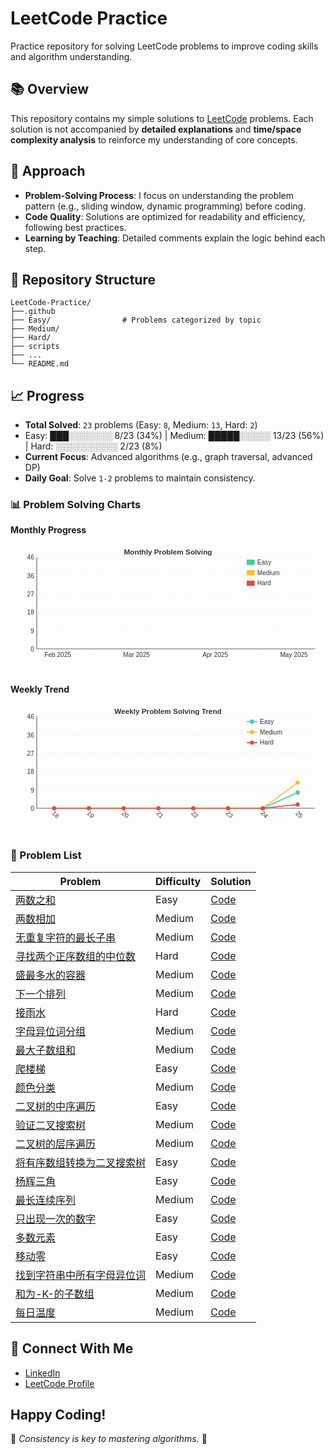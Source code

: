 # **LeetCode Practice**  
Practice repository for solving LeetCode problems to improve coding skills and algorithm understanding.


## **📚 Overview**  
This repository contains my simple solutions to [LeetCode](https://leetcode.com/) problems. Each solution is not accompanied by **detailed explanations** and **time/space complexity analysis** to reinforce my understanding of core concepts.


## **🚀 Approach**  
- **Problem-Solving Process**: I focus on understanding the problem pattern (e.g., sliding window, dynamic programming) before coding.  
- **Code Quality**: Solutions are optimized for readability and efficiency, following best practices.  
- **Learning by Teaching**: Detailed comments explain the logic behind each step.


## **📂 Repository Structure**  
```
LeetCode-Practice/
├──.github
├── Easy/                # Problems categorized by topic
├── Medium/
├── Hard/
├── scripts
├── ...
└── README.md
```


## **📈 Progress**

- **Total Solved**: `23` problems (Easy: `8`, Medium: `13`, Hard: `2`)
- Easy: ███░░░░░░░ 8/23 (34%) | Medium: █████░░░░░ 13/23 (56%) | Hard: ░░░░░░░░░░ 2/23 (8%)
- **Current Focus**: Advanced algorithms (e.g., graph traversal, advanced DP)
- **Daily Goal**: Solve `1-2` problems to maintain consistency.

### 📊 Problem Solving Charts

**Monthly Progress**

<svg width="600" height="250" viewBox="0 0 600 250" xmlns="http://www.w3.org/2000/svg">
  <style>
    .axis { stroke: #333; stroke-width: 1; }
    .grid { stroke: #ddd; stroke-width: 0.5; stroke-dasharray: 2,2; }
    .label { font-family: Arial; font-size: 12px; fill: #333; }
    .title { font-family: Arial; font-size: 14px; font-weight: bold; fill: #333; }
  </style>
  <text x="300" y="20" text-anchor="middle" class="title">Monthly Problem Solving</text>
  <line x1="50" y1="200" x2="580" y2="200" class="axis" />
  <line x1="50" y1="25" x2="50" y2="200" class="axis" />
  <line x1="50" y1="200" x2="580" y2="200" class="grid" />
  <text x="45" y="205" text-anchor="end" class="label">0</text>
  <line x1="50" y1="165" x2="580" y2="165" class="grid" />
  <text x="45" y="170" text-anchor="end" class="label">9</text>
  <line x1="50" y1="130" x2="580" y2="130" class="grid" />
  <text x="45" y="135" text-anchor="end" class="label">18</text>
  <line x1="50" y1="95" x2="580" y2="95" class="grid" />
  <text x="45" y="100" text-anchor="end" class="label">27</text>
  <line x1="50" y1="60" x2="580" y2="60" class="grid" />
  <text x="45" y="65" text-anchor="end" class="label">36</text>
  <line x1="50" y1="25" x2="580" y2="25" class="grid" />
  <text x="45" y="30" text-anchor="end" class="label">46</text>
  <text x="-60.0" y="215" text-anchor="middle" class="label">Jan 2025</text>
  <rect x="-130" y="200" width="40" height="0" fill="#34D399" opacity="0.8">
    <title>Easy: 0</title>
  </rect>
  <rect x="-80" y="200" width="40" height="0" fill="#FBBF24" opacity="0.8">
    <title>Medium: 0</title>
  </rect>
  <rect x="-30" y="200" width="40" height="0" fill="#EF4444" opacity="0.8">
    <title>Hard: 0</title>
  </rect>
  <text x="90.0" y="215" text-anchor="middle" class="label">Feb 2025</text>
  <rect x="20" y="200" width="40" height="0" fill="#34D399" opacity="0.8">
    <title>Easy: 0</title>
  </rect>
  <rect x="70" y="200" width="40" height="0" fill="#FBBF24" opacity="0.8">
    <title>Medium: 0</title>
  </rect>
  <rect x="120" y="200" width="40" height="0" fill="#EF4444" opacity="0.8">
    <title>Hard: 0</title>
  </rect>
  <text x="240.0" y="215" text-anchor="middle" class="label">Mar 2025</text>
  <rect x="170" y="200" width="40" height="0" fill="#34D399" opacity="0.8">
    <title>Easy: 0</title>
  </rect>
  <rect x="220" y="200" width="40" height="0" fill="#FBBF24" opacity="0.8">
    <title>Medium: 0</title>
  </rect>
  <rect x="270" y="200" width="40" height="0" fill="#EF4444" opacity="0.8">
    <title>Hard: 0</title>
  </rect>
  <text x="390.0" y="215" text-anchor="middle" class="label">Apr 2025</text>
  <rect x="320" y="200" width="40" height="0" fill="#34D399" opacity="0.8">
    <title>Easy: 0</title>
  </rect>
  <rect x="370" y="200" width="40" height="0" fill="#FBBF24" opacity="0.8">
    <title>Medium: 0</title>
  </rect>
  <rect x="420" y="200" width="40" height="0" fill="#EF4444" opacity="0.8">
    <title>Hard: 0</title>
  </rect>
  <text x="540.0" y="215" text-anchor="middle" class="label">May 2025</text>
  <rect x="470" y="200" width="40" height="0" fill="#34D399" opacity="0.8">
    <title>Easy: 0</title>
  </rect>
  <rect x="520" y="200" width="40" height="0" fill="#FBBF24" opacity="0.8">
    <title>Medium: 0</title>
  </rect>
  <rect x="570" y="200" width="40" height="0" fill="#EF4444" opacity="0.8">
    <title>Hard: 0</title>
  </rect>
  <text x="690.0" y="215" text-anchor="middle" class="label">Jun 2025</text>
  <rect x="620" y="170" width="40" height="30" fill="#34D399" opacity="0.8">
    <title>Easy: 8</title>
  </rect>
  <rect x="670" y="151" width="40" height="49" fill="#FBBF24" opacity="0.8">
    <title>Medium: 13</title>
  </rect>
  <rect x="720" y="193" width="40" height="7" fill="#EF4444" opacity="0.8">
    <title>Hard: 2</title>
  </rect>
  <rect x="450" y="30" width="15" height="10" fill="#34D399" />
  <text x="470" y="39" class="label">Easy</text>
  <rect x="450" y="50" width="15" height="10" fill="#FBBF24" />
  <text x="470" y="59" class="label">Medium</text>
  <rect x="450" y="70" width="15" height="10" fill="#EF4444" />
  <text x="470" y="79" class="label">Hard</text>
</svg>

**Weekly Trend**

<svg width="600" height="250" viewBox="0 0 600 250" xmlns="http://www.w3.org/2000/svg">
  <style>
    .axis { stroke: #333; stroke-width: 1; }
    .grid { stroke: #ddd; stroke-width: 0.5; stroke-dasharray: 2,2; }
    .label { font-family: Arial; font-size: 12px; fill: #333; }
    .title { font-family: Arial; font-size: 14px; font-weight: bold; fill: #333; }
    .line { fill: none; stroke-width: 2; }
    .point { r: 4; }
  </style>
  <text x="300" y="20" text-anchor="middle" class="title">Weekly Problem Solving Trend</text>
  <line x1="50" y1="200" x2="580" y2="200" class="axis" />
  <line x1="50" y1="25" x2="50" y2="200" class="axis" />
  <line x1="50" y1="200" x2="580" y2="200" class="grid" />
  <text x="45" y="205" text-anchor="end" class="label">0</text>
  <line x1="50" y1="165" x2="580" y2="165" class="grid" />
  <text x="45" y="170" text-anchor="end" class="label">9</text>
  <line x1="50" y1="130" x2="580" y2="130" class="grid" />
  <text x="45" y="135" text-anchor="end" class="label">18</text>
  <line x1="50" y1="95" x2="580" y2="95" class="grid" />
  <text x="45" y="100" text-anchor="end" class="label">27</text>
  <line x1="50" y1="60" x2="580" y2="60" class="grid" />
  <text x="45" y="65" text-anchor="end" class="label">36</text>
  <line x1="50" y1="25" x2="580" y2="25" class="grid" />
  <text x="45" y="30" text-anchor="end" class="label">46</text>
  <path d="M83.125,200 L149.375,200 L215.625,200 L281.875,200 L348.125,200 L414.375,200 L480.625,200 L546.875,170" class="line" stroke="#34D399" />
  <circle cx="83.125" cy="200" class="point" fill="#34D399" />
  <circle cx="149.375" cy="200" class="point" fill="#34D399" />
  <circle cx="215.625" cy="200" class="point" fill="#34D399" />
  <circle cx="281.875" cy="200" class="point" fill="#34D399" />
  <circle cx="348.125" cy="200" class="point" fill="#34D399" />
  <circle cx="414.375" cy="200" class="point" fill="#34D399" />
  <circle cx="480.625" cy="200" class="point" fill="#34D399" />
  <circle cx="546.875" cy="170" class="point" fill="#34D399" />
  <path d="M83.125,200 L149.375,200 L215.625,200 L281.875,200 L348.125,200 L414.375,200 L480.625,200 L546.875,151" class="line" stroke="#FBBF24" />
  <circle cx="83.125" cy="200" class="point" fill="#FBBF24" />
  <circle cx="149.375" cy="200" class="point" fill="#FBBF24" />
  <circle cx="215.625" cy="200" class="point" fill="#FBBF24" />
  <circle cx="281.875" cy="200" class="point" fill="#FBBF24" />
  <circle cx="348.125" cy="200" class="point" fill="#FBBF24" />
  <circle cx="414.375" cy="200" class="point" fill="#FBBF24" />
  <circle cx="480.625" cy="200" class="point" fill="#FBBF24" />
  <circle cx="546.875" cy="151" class="point" fill="#FBBF24" />
  <path d="M83.125,200 L149.375,200 L215.625,200 L281.875,200 L348.125,200 L414.375,200 L480.625,200 L546.875,193" class="line" stroke="#EF4444" />
  <circle cx="83.125" cy="200" class="point" fill="#EF4444" />
  <circle cx="149.375" cy="200" class="point" fill="#EF4444" />
  <circle cx="215.625" cy="200" class="point" fill="#EF4444" />
  <circle cx="281.875" cy="200" class="point" fill="#EF4444" />
  <circle cx="348.125" cy="200" class="point" fill="#EF4444" />
  <circle cx="414.375" cy="200" class="point" fill="#EF4444" />
  <circle cx="480.625" cy="200" class="point" fill="#EF4444" />
  <circle cx="546.875" cy="193" class="point" fill="#EF4444" />
  <text x="83.125" y="215" text-anchor="middle" class="label" transform="rotate(45,83.125,215)">18</text>
  <text x="149.375" y="215" text-anchor="middle" class="label" transform="rotate(45,149.375,215)">19</text>
  <text x="215.625" y="215" text-anchor="middle" class="label" transform="rotate(45,215.625,215)">20</text>
  <text x="281.875" y="215" text-anchor="middle" class="label" transform="rotate(45,281.875,215)">21</text>
  <text x="348.125" y="215" text-anchor="middle" class="label" transform="rotate(45,348.125,215)">22</text>
  <text x="414.375" y="215" text-anchor="middle" class="label" transform="rotate(45,414.375,215)">23</text>
  <text x="480.625" y="215" text-anchor="middle" class="label" transform="rotate(45,480.625,215)">24</text>
  <text x="546.875" y="215" text-anchor="middle" class="label" transform="rotate(45,546.875,215)">25</text>
  <line x1="450" y1="35" x2="470" y2="35" class="line" stroke="#34D399" />
  <circle cx="460" cy="35" class="point" fill="#34D399" />
  <text x="475" y="39" class="label">Easy</text>
  <line x1="450" y1="55" x2="470" y2="55" class="line" stroke="#FBBF24" />
  <circle cx="460" cy="55" class="point" fill="#FBBF24" />
  <text x="475" y="59" class="label">Medium</text>
  <line x1="450" y1="75" x2="470" y2="75" class="line" stroke="#EF4444" />
  <circle cx="460" cy="75" class="point" fill="#EF4444" />
  <text x="475" y="79" class="label">Hard</text>
</svg>

### 📃 Problem List

| Problem | Difficulty | Solution |
|---------|------------|----------|
| [两数之和](https://leetcode.com/problems/两数之和/) | Easy | [Code](././Easy/1.两数之和.py) |
| [两数相加](https://leetcode.com/problems/两数相加/) | Medium | [Code](././Medium/2.两数相加.py) |
| [无重复字符的最长子串](https://leetcode.com/problems/无重复字符的最长子串/) | Medium | [Code](././Medium/3.无重复字符的最长子串.py) |
| [寻找两个正序数组的中位数](https://leetcode.com/problems/寻找两个正序数组的中位数/) | Hard | [Code](././Hard/4.寻找两个正序数组的中位数.py) |
| [盛最多水的容器](https://leetcode.com/problems/盛最多水的容器/) | Medium | [Code](././Medium/11.盛最多水的容器.py) |
| [下一个排列](https://leetcode.com/problems/下一个排列/) | Medium | [Code](././Medium/31.下一个排列.py) |
| [接雨水](https://leetcode.com/problems/接雨水/) | Hard | [Code](././Hard/42.接雨水.py) |
| [字母异位词分组](https://leetcode.com/problems/字母异位词分组/) | Medium | [Code](././Medium/49.字母异位词分组.py) |
| [最大子数组和](https://leetcode.com/problems/最大子数组和/) | Medium | [Code](././Medium/53.最大子数组和.py) |
| [爬楼梯](https://leetcode.com/problems/爬楼梯/) | Easy | [Code](././Easy/70.爬楼梯.py) |
| [颜色分类](https://leetcode.com/problems/颜色分类/) | Medium | [Code](././Medium/75.颜色分类.py) |
| [二叉树的中序遍历](https://leetcode.com/problems/二叉树的中序遍历/) | Easy | [Code](././Easy/94.二叉树的中序遍历.py) |
| [验证二叉搜索树](https://leetcode.com/problems/验证二叉搜索树/) | Medium | [Code](././Medium/98.验证二叉搜索树.py) |
| [二叉树的层序遍历](https://leetcode.com/problems/二叉树的层序遍历/) | Medium | [Code](././Medium/102.二叉树的层序遍历.py) |
| [将有序数组转换为二叉搜索树](https://leetcode.com/problems/将有序数组转换为二叉搜索树/) | Easy | [Code](././Easy/108.将有序数组转换为二叉搜索树.py) |
| [杨辉三角](https://leetcode.com/problems/杨辉三角/) | Easy | [Code](././Easy/118.杨辉三角.py) |
| [最长连续序列](https://leetcode.com/problems/最长连续序列/) | Medium | [Code](././Medium/128.最长连续序列.py) |
| [只出现一次的数字](https://leetcode.com/problems/只出现一次的数字/) | Easy | [Code](././Easy/136.只出现一次的数字.py) |
| [多数元素](https://leetcode.com/problems/多数元素/) | Easy | [Code](././Easy/169.多数元素.py) |
| [移动零](https://leetcode.com/problems/移动零/) | Easy | [Code](././Easy/283.移动零.py) |
| [找到字符串中所有字母异位词](https://leetcode.com/problems/找到字符串中所有字母异位词/) | Medium | [Code](././Medium/438.找到字符串中所有字母异位词.py) |
| [和为-K-的子数组](https://leetcode.com/problems/和为-k-的子数组/) | Medium | [Code](././Medium/560.和为-k-的子数组.py) |
| [每日温度](https://leetcode.com/problems/每日温度/) | Medium | [Code](././Medium/739.每日温度.py) |


## **🤝 Connect With Me**  
- [LinkedIn](https://www.linkedin.com/in/611de/)  
- [LeetCode Profile](https://leetcode.cn/u/611de/)

## **Happy Coding!**  
🚀 *Consistency is key to mastering algorithms.* 🚀  
